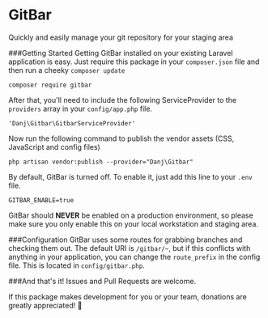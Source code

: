 # GitBar
Quickly and easily manage your git repository for your staging area

###Getting Started
Getting GitBar installed on your existing Laravel application is easy. Just require this package in your `composer.json` file and then run a cheeky `composer update`

```
composer require gitbar
```

After that, you'll need to include the following ServiceProvider to the `providers` array in your `config/app.php` file.

```
'Danj\Gitbar\GitbarServiceProvider'
```

Now run the following command to publish the vendor assets (CSS, JavaScript and config files)

```
php artisan vendor:publish --provider="Danj\Gitbar"
```

By default, GitBar is turned off.
To enable it, just add this line to your `.env` file.

```
GITBAR_ENABLE=true
```

GitBar should **NEVER** be enabled on a production environment, so please make sure you only enable this on your local workstation and staging area.

###Configuration
GitBar uses some routes for grabbing branches and checking them out. The default URI is `/gitbar/~`, but if this conflicts with anything in your application, you can change the `route_prefix` in the config file. This is located in `config/gitbar.php`.

###And that's it!
Issues and Pull Requests are welcome.

If this package makes development for you or your team, donations are greatly appreciated! :beer:
